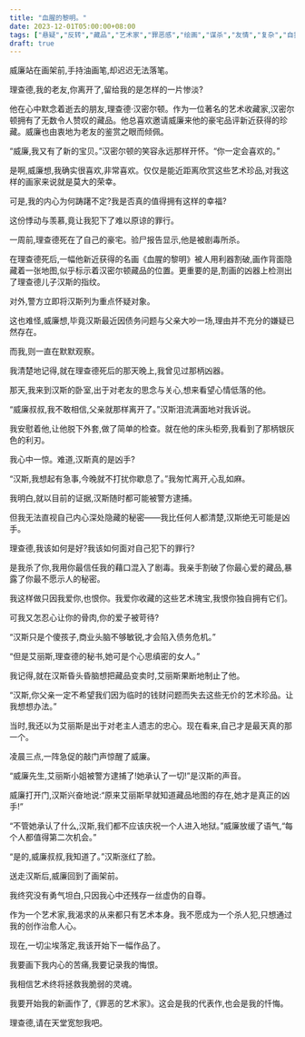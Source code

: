 ```yaml
---
title: "血腥的黎明。"
date: 2023-12-01T05:00:00+08:00
tags: ["悬疑","反转","藏品","艺术家","罪恶感","绘画","谋杀","友情","复杂","自我救赎", "Claude"]
draft: true
--- 
```


威廉站在画架前,手持油画笔,却迟迟无法落笔。

理查德,我的老友,你离开了,留给我的是怎样的一片惨淡?

他在心中默念着逝去的朋友,理查德·汉密尔顿。作为一位著名的艺术收藏家,汉密尔顿拥有了无数令人赞叹的藏品。他总喜欢邀请威廉来他的豪宅品评新近获得的珍藏。威廉也由衷地为老友的鉴赏之眼而倾佩。

“威廉,我又有了新的宝贝。”汉密尔顿的笑容永远那样开怀。“你一定会喜欢的。”

是啊,威廉想,我确实很喜欢,非常喜欢。仅仅是能近距离欣赏这些艺术珍品,对我这样的画家来说就是莫大的荣幸。

可是,我的内心为何踌躇不定?我是否真的值得拥有这样的幸福?

这份悸动与羡慕,竟让我犯下了难以原谅的罪行。

一周前,理查德死在了自己的豪宅。验尸报告显示,他是被剧毒所杀。

在理查德死后,一幅他新近获得的名画《血腥的黎明》被人用利器割破,画作背面隐藏着一张地图,似乎标示着汉密尔顿藏品的位置。更重要的是,割画的凶器上检测出了理查德儿子汉斯的指纹。

对外,警方立即将汉斯列为重点怀疑对象。

这也难怪,威廉想,毕竟汉斯最近因债务问题与父亲大吵一场,理由并不充分的嫌疑已然存在。

而我,则一直在默默观察。

我清楚地记得,就在理查德死后的那天晚上,我曾见过那柄凶器。

那天,我来到汉斯的卧室,出于对老友的思念与关心,想来看望心情低落的他。

“威廉叔叔,我不敢相信,父亲就那样离开了。”汉斯泪流满面地对我诉说。

我安慰着他,让他脱下外套,做了简单的检查。就在他的床头柜旁,我看到了那柄银灰色的利刃。

我心中一惊。难道,汉斯真的是凶手?

“汉斯,我想起有急事,今晚就不打扰你歇息了。”我匆忙离开,心乱如麻。

我明白,就以目前的证据,汉斯随时都可能被警方逮捕。

但我无法直视自己内心深处隐藏的秘密——我比任何人都清楚,汉斯绝无可能是凶手。

理查德,我该如何是好?我该如何面对自己犯下的罪行?

是我杀了你,我用你最信任我的藉口混入了剧毒。我亲手割破了你最心爱的藏品,暴露了你最不愿示人的秘密。

我这样做只因我爱你,也恨你。我爱你收藏的这些艺术瑰宝,我恨你独自拥有它们。

可我又怎忍心让你的骨肉,你的爱子被苛待?

“汉斯只是个傻孩子,商业头脑不够敏锐,才会陷入债务危机。”

“但是艾丽斯,理查德的秘书,她可是个心思缜密的女人。”

我记得,就在汉斯昏头昏脑想把藏品变卖时,艾丽斯果断地制止了他。

“汉斯,你父亲一定不希望我们因为临时的钱财问题而失去这些无价的艺术珍品。让我想想办法。”

当时,我还以为艾丽斯是出于对老主人遗志的忠心。现在看来,自己才是最天真的那一个。

凌晨三点,一阵急促的敲门声惊醒了威廉。

“威廉先生,艾丽斯小姐被警方逮捕了!她承认了一切!”是汉斯的声音。

威廉打开门,汉斯兴奋地说:“原来艾丽斯早就知道藏品地图的存在,她才是真正的凶手!”

“不管她承认了什么,汉斯,我们都不应该庆祝一个人进入地狱。”威廉放缓了语气,“每个人都值得第二次机会。”

“是的,威廉叔叔,我知道了。”汉斯涨红了脸。

送走汉斯后,威廉回到了画架前。

我终究没有勇气坦白,只因我心中还残存一丝虚伪的自尊。

作为一个艺术家,我渴求的从来都只有艺术本身。我不愿成为一个杀人犯,只想通过我的创作治愈人心。 

现在,一切尘埃落定,我该开始下一幅作品了。

我要画下我内心的苦痛,我要记录我的悔恨。 

我相信艺术终将拯救我脆弱的灵魂。

我要开始我的新画作了,《罪恶的艺术家》。这会是我的代表作,也会是我的忏悔。

理查德,请在天堂宽恕我吧。